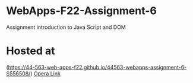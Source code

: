 # WebApps-F22-Assignment-6
Assignment introduction to Java Script and DOM
# Hosted at
(https://44-563-web-apps-f22.github.io/44563-webapps-assignment-6-S556508/)
[Opera Link](musician.htm)
